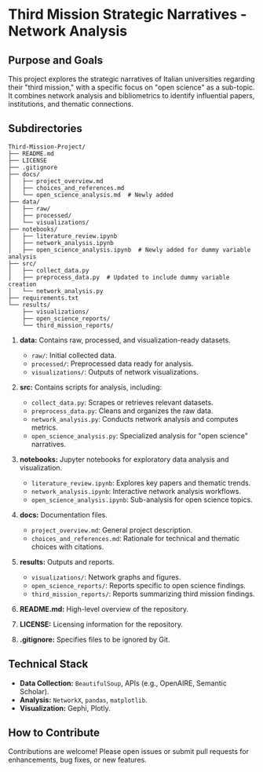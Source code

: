 # Third Mission Strategic Narratives - Network Analysis

## Purpose and Goals
This project explores the strategic narratives of Italian universities regarding their "third mission," with a specific focus on "open science" as a sub-topic. It combines network analysis and bibliometrics to identify influential papers, institutions, and thematic connections. 

## Subdirectories
```
Third-Mission-Project/
├── README.md
├── LICENSE
├── .gitignore
├── docs/
│   ├── project_overview.md
│   ├── choices_and_references.md
│   └── open_science_analysis.md  # Newly added
├── data/
│   ├── raw/
│   ├── processed/
│   └── visualizations/
├── notebooks/
│   ├── literature_review.ipynb
│   ├── network_analysis.ipynb
│   ├── open_science_analysis.ipynb  # Newly added for dummy variable analysis
├── src/
│   ├── collect_data.py
│   ├── preprocess_data.py  # Updated to include dummy variable creation
│   └── network_analysis.py
├── requirements.txt
└── results/
    ├── visualizations/
    ├── open_science_reports/
    └── third_mission_reports/
```

1. **data:** Contains raw, processed, and visualization-ready datasets.
   - `raw/`: Initial collected data.
   - `processed/`: Preprocessed data ready for analysis.
   - `visualizations/`: Outputs of network visualizations.

2. **src:** Contains scripts for analysis, including:
   - `collect_data.py`: Scrapes or retrieves relevant datasets.
   - `preprocess_data.py`: Cleans and organizes the raw data.
   - `network_analysis.py`: Conducts network analysis and computes metrics.
   - `open_science_analysis.py`: Specialized analysis for "open science" narratives.

3. **notebooks:** Jupyter notebooks for exploratory data analysis and visualization.
   - `literature_review.ipynb`: Explores key papers and thematic trends.
   - `network_analysis.ipynb`: Interactive network analysis workflows.
   - `open_science_analysis.ipynb`: Sub-analysis for open science topics.

4. **docs:** Documentation files.
   - `project_overview.md`: General project description.
   - `choices_and_references.md`: Rationale for technical and thematic choices with citations.

5. **results:** Outputs and reports.
   - `visualizations/`: Network graphs and figures.
   - `open_science_reports/`: Reports specific to open science findings.
   - `third_mission_reports/`: Reports summarizing third mission findings.

6. **README.md:** High-level overview of the repository.

7. **LICENSE:** Licensing information for the repository.

8. **.gitignore:** Specifies files to be ignored by Git.

## Technical Stack
- **Data Collection:** `BeautifulSoup`, APIs (e.g., OpenAIRE, Semantic Scholar).
- **Analysis:** `NetworkX`, `pandas`, `matplotlib`.
- **Visualization:** Gephi, Plotly.

## How to Contribute
Contributions are welcome! Please open issues or submit pull requests for enhancements, bug fixes, or new features.
